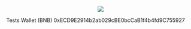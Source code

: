 <p align="center">
<img src="https://metrics.lecoq.io/cryptoiner" />
</p>

Tests Wallet (BNB)
0xECD9E2914b2ab029cBE0bcCaB1f4b4fd9C755927

